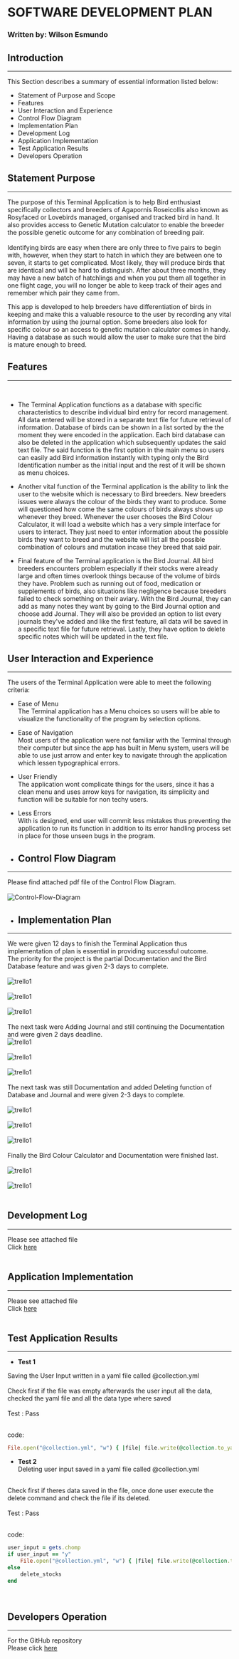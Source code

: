 # SOFTWARE DEVELOPMENT PLAN
### Written by: Wilson Esmundo

## Introduction
---
This Section describes a summary of essential information listed below:
* Statement of Purpose and Scope
* Features
* User Interaction and Experience
* Control Flow Diagram
* Implementation Plan
* Development Log
* Application Implementation
* Test Application Results
* Developers Operation

## Statement Purpose
---
The purpose of this Terminal Application is to help Bird enthusiast specifically collectors and breeders of Agapornis Roseicollis also known as Rosyfaced or Lovebirds managed, organised and tracked bird in hand.  It also provides access to Genetic Mutation calculator to enable the breeder the possible genetic outcome for any combination of breeding pair.<br>
<br>
Identifying birds are easy when there are only three to five pairs to begin with, however, when they start to hatch in which they are between one to seven, it starts to get complicated. Most likely, they will produce birds that are identical and will be hard to distinguish. After about three months, they may have a new batch of hatchlings and when you put them all together in one flight cage, you will no longer be able to keep track of their ages and remember which pair they came from.

This app is developed to help breeders have differentiation of birds in keeping and make this a valuable resource to the user by recording any vital information by using the journal option. Some breeders also look for specific colour so an access to genetic mutation calculator comes in handy. Having a database as such would allow the user to make sure that the bird is mature enough to breed.



## Features
---
<br>

* The Terminal Application functions as a database with specific characteristics to describe individual bird entry for record management. All data entered will be stored in a separate text file for future retrieval of information. Database of birds can be shown in a list sorted by the the moment they were encoded in the application. Each bird database can also be deleted in the application which subsequently updates the said text file. The said function is the first option in the main menu so users can easily add Bird information instantly with typing only the Bird Identification number as the initial input and the rest of it will be shown as menu choices.<br>

* Another vital function of the Terminal application is the ability to link the user to the website which is necessary to Bird breeders. New breeders issues were always the colour of the birds they want to produce.  Some will questioned how come the same colours of birds always shows up whenever they breed. Whenever the user chooses the Bird Colour Calculator, it will load a website which has a very simple interface for users to interact. They just need to enter information about the possible birds they want to breed and the website will list all the possible combination of colours and mutation incase they breed that said pair.<br>

* Final feature of the Terminal application is the Bird Journal.  All bird breeders encounters problem especially if their stocks were already large and often times overlook things because of the volume of birds they have. Problem such as running out of food, medication or supplements of birds, also situations like negligence because breeders failed to check something on their aviary. With the Bird Journal, they can add as many notes they want by going to the Bird Journal option and choose add Journal. They will also be provided an option to list every journals they've added and like the first feature, all data will be saved in a specific text file for future retrieval. Lastly, they have option to delete specific notes which will be updated in the text file. <br>

## User Interaction and Experience
---

The users of the Terminal Application were able to meet the following criteria:<br>

* Ease of Menu<br>
The Terminal application has a Menu choices so users will be able to visualize the functionality of the program by selection options.<br>

* Ease of Navigation<br>
Most users of the application were not familiar with the Terminal through their computer but since the app has built in Menu system, users will be able to use just arrow and enter key to navigate through the application which lessen typographical errors.<br>
* User Friendly<br>
The application wont complicate things for the users, since it has a clean menu and uses arrow keys for navigation, its simplicity and function will be suitable for non techy users.<br>
* Less Errors<br>
With is designed, end user will commit less mistakes thus preventing the application to run its function in addition to its error handling process set in place for those unseen bugs in the program.



* ## Control Flow Diagram
---
Please find attached pdf file of the Control Flow Diagram.<br>
<br>
![Control-Flow-Diagram](./control_flow_birdie.jpg)<br>


* ## Implementation Plan
---
We were given 12 days to finish the Terminal Application thus implementation of plan is essential in providing successful outcome.<br>
The priority for the project is the partial Documentation and the Bird Database feature and was given 2-3 days to complete.<br>
<br>
![trello1](./trello_1.png)<br>
<br>
![trello1](./trello_documentation.png)<br>
<br>
![trello1](./trello_add_database.png)<br>
<br>
The next task were Adding Journal and still continuing the Documentation and were given 2 days deadline.<br>
![trello1](./trello_2.png)<br>
<br>
![trello1](./trello_documentation1.png)<br>
<br>
![trello1](./trello_add_database1.png)<br>
<br>
The next task was still Documentation and added Deleting function of Database and Journal and were given 2-3 days to complete.<br>
<br>
![trello1](./trello_3.png)<br>
<br>
![trello1](./trello_delete_database.png)<br>
<br>
![trello1](./trello_delete_database1.png)<br>
<br>
Finally the Bird Colour Calculator and Documentation were finished last.<br>
<br>
![trello1](./trello_4.png)<br>
<br>
![trello1](./trello_calculator.png)<br>
<br>
 ## Development Log
---
Please see attached file <br>
Click [here](./development-log.md)<br>
<br>
## Application Implementation
---
Please see attached file <br>
Click [here](./help.md)<br>
<br>
## Test Application Results
---
* **Test 1** <br> 

Saving the User Input written in a yaml file called @collection.yml <br>
<br>
Check first if the file was empty afterwards the user input all the data, checked the yaml file and all the data type where saved<br>
<br>
Test : Pass<br>


<br>code:<br>


```ruby
File.open("@collection.yml", "w") { |file| file.write(@collection.to_yaml) }
```

* **Test 2** <br>
Deleting user input saved in a yaml file called @collection.yml<br>
<br>
Check first if theres data saved in the file, once done user execute the delete command and check the file if its deleted.<br>
<br>
Test : Pass<br>

<br>code:<br>

```ruby 
user_input = gets.chomp
if user_input == "y" 
    File.open("@collection.yml", "w") { |file| file.write(@collection.to_yaml) }
else
    delete_stocks
end
```
<br>

## Developers Operation
---
For the GitHub repository<br>
Please click [here](https://github.com/charliegucci/T1A2)







 
